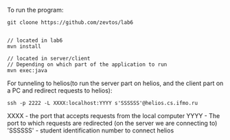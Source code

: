 To run the program:
```
git cloone https://github.com/zevtos/lab6


// located in lab6
mvn install

// located in server/client 
// Depending on which part of the application to run
mvn exec:java
```
For tunneling to helios(to run the server part on helios, and the client part on a PC and redirect requests to helios):
```
ssh -p 2222 -L XXXX:localhost:YYYY s'SSSSSS'@helios.cs.ifmo.ru
```
XXXX - the port that accepts requests from the local computer
YYYY - The port to which requests are redirected (on the server we are connecting to)
'SSSSSS' - student identification number to connect helios
